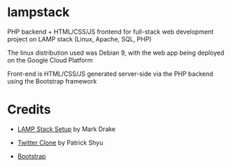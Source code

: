 # lampstack
PHP backend + HTML/CSS/JS frontend for full-stack web development project on LAMP stack (Linux, Apache, SQL, PHP)

The linux distribution used was Debian 9, with the web app being deployed on the Google Cloud Platform

Front-end is HTML/CSS/JS generated server-side via the PHP backend using the Bootstrap framework

# Credits

- [LAMP Stack Setup](https://www.digitalocean.com/community/tutorials/how-to-install-linux-apache-mariadb-php-lamp-stack-debian9) by Mark Drake

- [Twitter Clone](https://www.youtube.com/watch?v=1YXqXPWjmKk&t=73s) by Patrick Shyu

- [Bootstrap](https://getbootstrap.com/)

